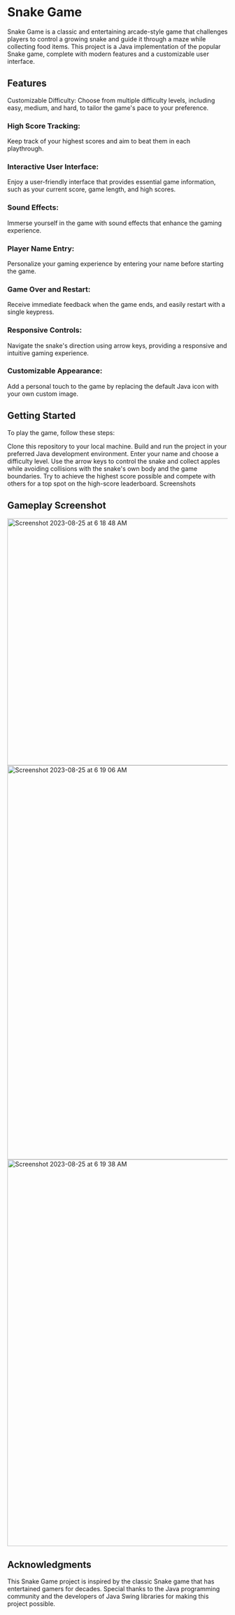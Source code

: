 # Snake Game
Snake Game is a classic and entertaining arcade-style game that challenges players to control a growing snake and guide it through a maze while collecting food items. This project is a Java implementation of the popular Snake game, complete with modern features and a customizable user interface.

## Features
Customizable Difficulty: Choose from multiple difficulty levels, including easy, medium, and hard, to tailor the game's pace to your preference.

### High Score Tracking: 
Keep track of your highest scores and aim to beat them in each playthrough.

### Interactive User Interface: 
Enjoy a user-friendly interface that provides essential game information, such as your current score, game length, and high scores.

### Sound Effects: 
Immerse yourself in the game with sound effects that enhance the gaming experience.

### Player Name Entry: 
Personalize your gaming experience by entering your name before starting the game.

### Game Over and Restart: 
Receive immediate feedback when the game ends, and easily restart with a single keypress.

### Responsive Controls: 
Navigate the snake's direction using arrow keys, providing a responsive and intuitive gaming experience.

### Customizable Appearance:
Add a personal touch to the game by replacing the default Java icon with your own custom image.

## Getting Started
To play the game, follow these steps:

Clone this repository to your local machine.
Build and run the project in your preferred Java development environment.
Enter your name and choose a difficulty level.
Use the arrow keys to control the snake and collect apples while avoiding collisions with the snake's own body and the game boundaries.
Try to achieve the highest score possible and compete with others for a top spot on the high-score leaderboard.
Screenshots
## Gameplay Screenshot
<img width="564" alt="Screenshot 2023-08-25 at 6 18 48 AM" src="https://github.com/ihamzatarar/Student-Projects/assets/83910939/311bb777-e18a-47b5-a729-bed1dcec2d0c">
<img width="900" alt="Screenshot 2023-08-25 at 6 19 06 AM" src="https://github.com/ihamzatarar/Student-Projects/assets/83910939/cac24d15-94a9-451d-afd5-9ed6037a2935">
<img width="883" alt="Screenshot 2023-08-25 at 6 19 38 AM" src="https://github.com/ihamzatarar/Student-Projects/assets/83910939/eba41935-0b50-47eb-82c6-fed7de1229aa">



## Acknowledgments
This Snake Game project is inspired by the classic Snake game that has entertained gamers for decades. Special thanks to the Java programming community and the developers of Java Swing libraries for making this project possible.
